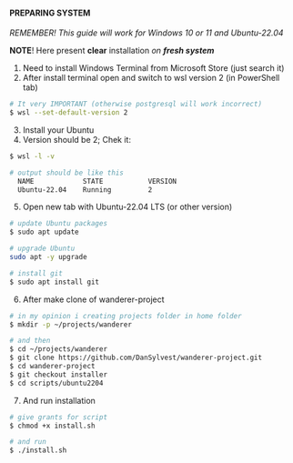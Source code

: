 #### PREPARING SYSTEM
_REMEMBER! This guide will work for Windows 10 or 11 and Ubuntu-22.04_


**NOTE**! Here present **clear** installation _on **fresh system**_

1) Need to install Windows Terminal from Microsoft Store (just search it)
2) After install terminal open and switch to wsl version 2 (in PowerShell tab)
```bash
# It very IMPORTANT (otherwise postgresql will work incorrect)
$ wsl --set-default-version 2
```
3) Install your Ubuntu
4) Version should be 2; Chek it:
```bash
$ wsl -l -v

# output should be like this
  NAME            STATE           VERSION
  Ubuntu-22.04    Running         2
```
5) Open new tab with Ubuntu-22.04 LTS (or other version)

```bash
# update Ubuntu packages
$ sudo apt update

# upgrade Ubuntu
sudo apt -y upgrade

# install git
$ sudo apt install git
```

6) After make clone of wanderer-project
```bash
# in my opinion i creating projects folder in home folder
$ mkdir -p ~/projects/wanderer

# and then
$ cd ~/projects/wanderer
$ git clone https://github.com/DanSylvest/wanderer-project.git
$ cd wanderer-project
$ git checkout installer
$ cd scripts/ubuntu2204
```

7) And run installation

```bash
# give grants for script
$ chmod +x install.sh

# and run
$ ./install.sh
```